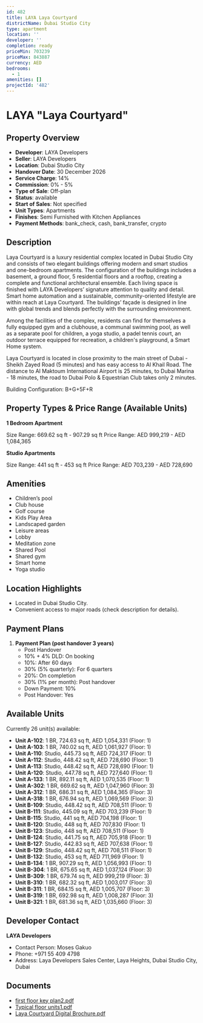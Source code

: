 ```yaml
---
id: 482
title: LAYA Laya Courtyard
districtName: Dubai Studio City
type: apartment
location: ''
developer: ''
completion: ready
priceMin: 703239
priceMax: 843887
currency: AED
bedrooms:
  - 1
amenities: []
projectId: '482'
---
```


# LAYA "Laya Courtyard"

## Property Overview
- **Developer**: LAYA Developers
- **Seller**: LAYA Developers
- **Location**: Dubai Studio City
- **Handover Date**: 30 December 2026
- **Service Charge**: 14%
- **Commission**: 0% - 5%
- **Type of Sale**: Off-plan
- **Status**: available
- **Start of Sales**: Not specified
- **Unit Types**: Apartments
- **Finishes**: Semi Furnished with Kitchen Appliances
- **Payment Methods**: bank_check, cash, bank_transfer, crypto

## Description
Laya Courtyard is a luxury residential complex located in Dubai Studio City and consists of two elegant buildings offering modern and smart studios and one-bedroom apartments. The configuration of the buildings includes a basement, a ground floor, 5 residential floors and a rooftop, creating a complete and functional architectural ensemble. Each living space is finished with LAYA Developers’ signature attention to quality and detail. Smart home automation and a sustainable, community-oriented lifestyle are within reach at Laya Courtyard. The buildings’ façade is designed in line with global trends and blends perfectly with the surrounding environment.

Among the facilities of the complex, residents can find for themselves a fully equipped gym and a clubhouse, a communal swimming pool, as well as a separate pool for children, a yoga studio, a padel tennis court, an outdoor terrace equipped for recreation, a children's playground, a Smart Home system. 

Laya Courtyard is located in close proximity to the main street of Dubai - Sheikh Zayed Road (5 minutes) and has easy access to Al Khail Road. The distance to Al Maktoum International Airport is 25 minutes, to Dubai Marina - 18 minutes, the road to Dubai Polo & Equestrian Club takes only 2 minutes.

Building Configuration: B+G+5F+R

## Property Types & Price Range (Available Units)
**1 Bedroom Apartment**

Size Range: 669.62 sq ft - 907.29 sq ft
Price Range: AED 999,219 - AED 1,084,365

**Studio Apartments**

Size Range: 441 sq ft - 453 sq ft
Price Range: AED 703,239 - AED 728,690

## Amenities
- Children’s pool
- Club house
- Golf course
- Kids Play Area
- Landscaped garden
- Leisure areas
- Lobby
- Meditation zone
- Shared Pool
- Shared gym
- Smart home
- Yoga studio

## Location Highlights
- Located in Dubai Studio City.
- Convenient access to major roads (check description for details).

## Payment Plans
1. **Payment Plan (post handover 3 years)**
   - Post Handover
   - 10% + 4% DLD: On booking
   - 10%: After 60 days
   - 30% (5% quarterly): For 6 quarters
   - 20%: On completion
   - 30% (1% per month): Post handover
   - Down Payment: 10%
   - Post Handover: Yes

## Available Units
Currently 26 unit(s) available:
- **Unit A-102**: 1 BR, 724.63 sq ft, AED 1,054,331 (Floor: 1)
- **Unit A-103**: 1 BR, 740.02 sq ft, AED 1,061,927 (Floor: 1)
- **Unit A-110**: Studio, 445.73 sq ft, AED 724,317 (Floor: 1)
- **Unit A-112**: Studio, 448.42 sq ft, AED 728,690 (Floor: 1)
- **Unit A-113**: Studio, 448.42 sq ft, AED 728,690 (Floor: 1)
- **Unit A-120**: Studio, 447.78 sq ft, AED 727,640 (Floor: 1)
- **Unit A-133**: 1 BR, 892.11 sq ft, AED 1,070,535 (Floor: 1)
- **Unit A-302**: 1 BR, 669.62 sq ft, AED 1,047,960 (Floor: 3)
- **Unit A-312**: 1 BR, 686.31 sq ft, AED 1,084,365 (Floor: 3)
- **Unit A-318**: 1 BR, 676.94 sq ft, AED 1,069,569 (Floor: 3)
- **Unit B-109**: Studio, 448.42 sq ft, AED 708,511 (Floor: 1)
- **Unit B-111**: Studio, 445.09 sq ft, AED 703,239 (Floor: 1)
- **Unit B-115**: Studio, 441 sq ft, AED 704,198 (Floor: 1)
- **Unit B-120**: Studio, 448 sq ft, AED 707,830 (Floor: 1)
- **Unit B-123**: Studio, 448 sq ft, AED 708,511 (Floor: 1)
- **Unit B-124**: Studio, 441.75 sq ft, AED 705,918 (Floor: 1)
- **Unit B-127**: Studio, 442.83 sq ft, AED 707,638 (Floor: 1)
- **Unit B-129**: Studio, 448.42 sq ft, AED 708,511 (Floor: 1)
- **Unit B-132**: Studio, 453 sq ft, AED 711,969 (Floor: 1)
- **Unit B-134**: 1 BR, 907.29 sq ft, AED 1,056,993 (Floor: 1)
- **Unit B-304**: 1 BR, 675.65 sq ft, AED 1,037,124 (Floor: 3)
- **Unit B-309**: 1 BR, 679.74 sq ft, AED 999,219 (Floor: 3)
- **Unit B-310**: 1 BR, 682.32 sq ft, AED 1,003,017 (Floor: 3)
- **Unit B-311**: 1 BR, 684.15 sq ft, AED 1,005,707 (Floor: 3)
- **Unit B-319**: 1 BR, 692.98 sq ft, AED 1,008,287 (Floor: 3)
- **Unit B-321**: 1 BR, 681.36 sq ft, AED 1,035,660 (Floor: 3)

## Developer Contact
**LAYA Developers**
- Contact Person: Moses Gakuo
- Phone: +971 55 409 4798
- Address: Laya Developers Sales Center, Laya Heights, Dubai Studio City, Dubai

## Documents
- [first floor key plan2.pdf](https://cdn.geniemap.net/2024/09/25/3ImNKjWWDxetwUsv7A84kN2r10xGK6ODHRgJbLum.pdf)
- [Typical floor units1.pdf](https://cdn.geniemap.net/2024/09/25/04lNeoCiCW17SetVPaJTay0Fk0m6w1aNN94yRNiF.pdf)
- [Laya Courtyard Digital Brochure.pdf](https://cdn.geniemap.net/2024/10/04/CZe7porbtLEi5Dnx02ffnS34x7wK7ifkuudNrJgO.pdf)
